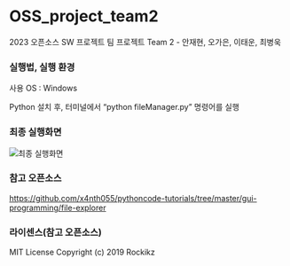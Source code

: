 # OSS_project_team2
2023 오픈소스 SW 프로젝트 팀 프로젝트 Team 2 - 안재현, 오가은, 이태운, 최병욱

### 실행법, 실행 환경
사용 OS : Windows

Python 설치 후, 터미널에서 “python fileManager.py” 명령어를 실행

### 최종 실행화면

![최종 실행화면](https://github.com/ahnjh05141/oss_project_team2/assets/56011947/5d68eac9-0d98-4f8c-8ff5-df7281d61342)


### 참고 오픈소스
https://github.com/x4nth055/pythoncode-tutorials/tree/master/gui-programming/file-explorer

### 라이센스(참고 오픈소스)
MIT License
Copyright (c) 2019 Rockikz
